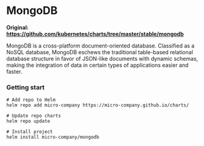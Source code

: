# MongoDB

**Original: https://github.com/kubernetes/charts/tree/master/stable/mongodb**

MongoDB is a cross-platform document-oriented database. Classified as a NoSQL database, MongoDB eschews the traditional table-based relational database structure in favor of JSON-like documents with dynamic schemas, making the integration of data in certain types of applications easier and faster.

### Getting start

```
# Add repo to Helm
helm repo add micro-company https://micro-company.github.io/charts/

# Update repo charts
helm repo update

# Install project
helm install micro-company/mongodb
```
